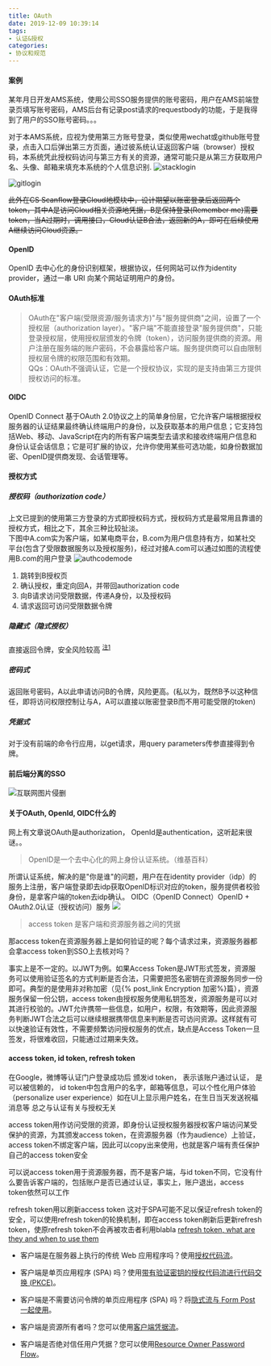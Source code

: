 ```yaml
---
title: OAuth
date: 2019-12-09 10:39:14
tags:
- 认证&授权
categories: 
- 协议和规范
---
```

#### 案例

某年月日开发AMS系统，使用公司SSO服务提供的账号密码，用户在AMS前端登录页填写账号密码，AMS后台有记录post请求的requestbody的功能，于是我得到了用户的SSO账号密码。。。

对于本AMS系统，应视为使用第三方账号登录，类似使用wechat或github账号登录，点击入口后弹出第三方页面，通过彼系统认证返回客户端（browser）授权码，本系统凭此授权码访问与第三方有关的资源，通常可能只是从第三方获取用户名、头像、邮箱来填充本系统的个人信息识别.
![stacklogin](https://tvax1.sinaimg.cn/large/a60edd42gy1g9twfy9pmzj20ud0l8ab4.jpg)

![gitlogin](https://tvax1.sinaimg.cn/large/a60edd42gy1g9twgcmpxij20ue0l775l.jpg)

<del>此外在CS Scanflow登录Cloud地模块中，设计期望以账密登录后返回两个token，其中A是访问Cloud相关资源地凭据，B是保持登录(Remember me)需要token，当A过期时，调用接口，Cloud认证B合法，返回新的A，即可在后续使用A继续访问Cloud资源。</del>

#### OpenID
OpenID 去中心化的身份识别框架，根据协议，任何网站可以作为identity provider，通过一串 URI 向某个网站证明用户的身份。
#### OAuth标准
> OAuth在"客户端(受限资源/服务请求方)"与"服务提供商"之间，设置了一个授权层（authorization layer）。"客户端"不能直接登录"服务提供商"，只能登录授权层，使用授权层颁发的令牌（token），访问服务提供商的资源。用户注册在服务端的账户密码，不会暴露给客户端。服务提供商可以自由限制授权层令牌的权限范围和有效期。<br>
QQs：OAuth不强调认证，它是一个授权协议，实现的是支持由第三方提供授权访问的标准。
#### OIDC
OpenID Connect 基于OAuth 2.0协议之上的简单身份层，它允许客户端根据授权服务器的认证结果最终确认终端用户的身份，以及获取基本的用户信息；它支持包括Web、移动、JavaScript在内的所有客户端类型去请求和接收终端用户信息和身份认证会话信息；它是可扩展的协议，允许你使用某些可选功能，如身份数据加密、OpenID提供商发现、会话管理等。
#### 授权方式
##### 授权码（authorization code）
上文已提到的使用第三方登录的方式即授权码方式，授权码方式是最常用且靠谱的授权方式，相比之下，其余三种比较扯淡。<br>
下图中A.com实为客户端，如某电商平台，B.com为用户信息持有方，如某社交平台(包含了受限数据服务以及授权服务)，经过对接A.com可以通过如图的流程使用B.com的用户登录
![authcodemode](https://tvax4.sinaimg.cn/large/a60edd42gy1g9twsgu7ksj20m80cijrk.jpg)
1. 跳转到B授权页
2. 确认授权，重定向回A，并带回authorization code
3. 向B请求访问受限数据，传递A身份，以及授权码
4. 请求返回可访问受限数据令牌
##### 隐藏式（隐式授权）
直接返回令牌，安全风险较高 <sup>[注1](http://www.ruanyifeng.com/blog/2019/04/oauth-grant-types.html)</sup>
##### 密码式
返回账号密码，A以此申请访问B的令牌，风险更高。(私以为，既然B予以这种信任，即将访问权限控制让与A，A可以直接以账密登录B而不用可能受限的token)
##### 凭据式
对于没有前端的命令行应用，以get请求，用query parameters传参直接得到令牌。
#### 前后端分离的SSO
![互联网图片侵删](https://tvax3.sinaimg.cn/large/a60edd42gy1ggrgt64oe1j20p60mywgl.jpg)
#### 关于OAuth, OpenId, OIDC什么的
网上有文章说OAuth是authorization， OpenId是authentication，这听起来很谜。。
> OpenID是一个去中心化的网上身份认证系统。（维基百科）

所谓认证系统，解决的是"你是谁"的问题，用户在在identity provider（idp）的服务上注册，客户端登录即去idp获取OpenID标识对应的token，服务提供者校验身份，是拿客户端的token去idp确认。
OIDC（OpenID Connect）OpenID + OAuth2.0认证（授权访问）服务
![](https://tvax3.sinaimg.cn/large/a60edd42gy1gh5i7z0q6bj20e808jwfe.jpg)

> access token 是客户端和资源服务器之间的凭据

那access token在资源服务器上是如何验证的呢？每个请求过来，资源服务器都会拿access token到SSO上去核对吗？

事实上是不一定的。以JWT为例。如果Access Token是JWT形式签发，资源服务可以使用验证签名的方式判断是否合法，只需要把签名密钥在资源服务同步一份即可。典型的是使用非对称加密（见{% post_link Encryption 加密%}篇），资源服务保留一份公钥，access token由授权服务使用私钥签发，资源服务是可以对其进行校验的。JWT允许携带一些信息，如用户，权限，有效期等，因此资源服务判断JWT合法之后可以继续根据携带信息来判断是否可访问资源。这样就有可以快速验证有效性，不需要频繁访问授权服务的优点，缺点是Access Token一旦签发，将很难收回，只能通过过期来失效。

#### access token, id token, refresh token
在Google，微博等认证门户登录成功后 颁发id token， 表示该账户通过认证， 是可以被信赖的， id token中包含用户的名字，邮箱等信息，可以个性化用户体验（personalize user experience）如在UI上显示用户姓名，在生日当天发送祝福消息等 总之与认证有关与授权无关

access token用作访问受限的资源，即身份认证授权服务器授权客户端访问某受保护的资源，为其颁发access token，在资源服务器（作为audience）上验证，access token不绑定客户端，因此可以copy出来使用，也就是客户端有责任保护自己的access token安全

可以说access token用于资源服务器，而不是客户端，与id token不同，它没有什么要告诉客户端的，包括账户是否已通过认证，事实上，账户退出，access token依然可以工作

refresh token用以刷新access token 这对于SPA可能不足以保证refresh token的安全，可以使用refresh token的轮换机制，即在access token刷新后更新refresh token，使原refresh token不会再被攻击者利用blabla
[refresh token, what are they and when to use them](https://auth0.com/blog/refresh-tokens-what-are-they-and-when-to-use-them/)

+ 客户端是在服务器上执行的传统 Web 应用程序吗？使用[授权代码流](https://auth0.com/docs/flows#authorization-code-flow)。

+ 客户端是单页应用程序 (SPA) 吗？使用[带有验证密钥的授权代码流进行代码交换 (PKCE)](https://auth0.com/docs/flows#authorization-code-flow-with-proof-key-for-code-exchange-pkce-)。

+ 客户端是不需要访问令牌的单页应用程序 (SPA) 吗？将[隐式流与 Form Post 一起使用](https://auth0.com/docs/flows#implicit-flow-with-form-post)。

+ 客户端是资源所有者吗？您可以使用[客户端凭据流](https://auth0.com/docs/flows#client-credentials-flow)。

+ 客户端是否绝对信任用户凭据？您可以使用[Resource Owner Password Flow](https://auth0.com/docs/flows#resource-owner-password-flow)。